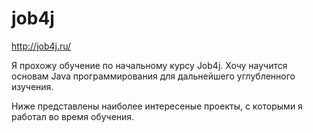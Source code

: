 # job4j

http://job4j.ru/

Я прохожу обучение по начальному курсу Job4j. Хочу научится основам Java программирования для дальнейшего углубленного изучения.

Ниже представлены наиболее интересеные проекты, с которыми я работал во время обучения.
